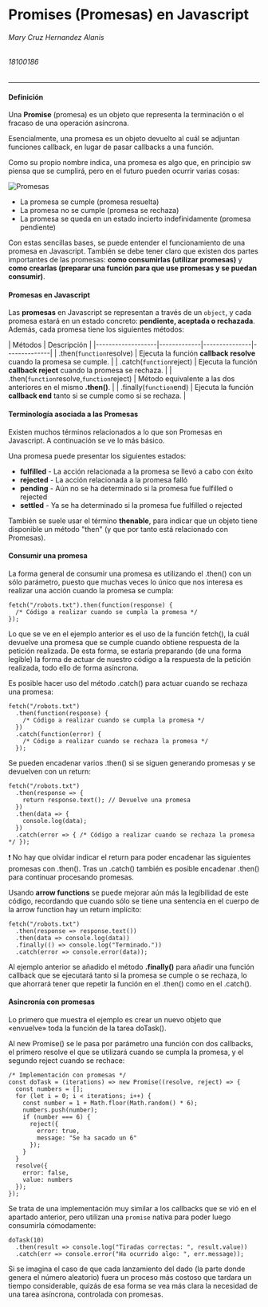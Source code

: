 # Promises (Promesas) en Javascript
###### Mary Cruz Hernandez Alanis
###### 18100186
---

#### Definición
Una **Promise** (promesa) es un objeto que representa la terminación o el fracaso de una operación asíncrona.

Esencialmente, una promesa es un objeto devuelto al cuál se adjuntan funciones callback, en lugar de pasar callbacks a una función.

Como su propio nombre indica, una promesa es algo que, en principio sw piensa que se cumplirá, pero en el futuro pueden ocurrir varias cosas:

![Promesas](https://lenguajejs.com/javascript/asincronia/promesas/promises.png)

- La promesa se cumple (promesa resuelta)
- La promesa no se cumple (promesa se rechaza)
- La promesa se queda en un estado incierto indefinidamente (promesa pendiente)

Con estas sencillas bases, se puede entender el funcionamiento de una promesa en Javascript. También se debe tener claro que existen dos partes importantes de las promesas: **como consumirlas (utilizar promesas)** y **como crearlas (preparar una función para que use promesas y se puedan consumir)**.

#### Promesas en Javascript 
Las **promesas** en Javascript se representan a través de un `object`, y cada promesa estará en un estado concreto: **pendiente, aceptada o rechazada**. Además, cada promesa tiene los siguientes métodos:

| Métodos             | Descripción    |
|-------------------|-------------|---------------|--------------|
| .then(`function`resolve)                     | Ejecuta la función **callback resolve** cuando la promesa se cumple.   |
| .catch(`function`reject)                     | Ejecuta la función **callback reject** cuando la promesa se rechaza.       |
| .then(`function`resolve,`function`reject)    | Método equivalente a las dos anteriores en el mismo **.then()**. |
| .finally(`function`end)                      | Ejecuta la función **callback end** tanto si se cumple como si se rechaza.  |


#### Terminología asociada a las Promesas
Existen muchos términos relacionados a lo que son Promesas en Javascript. A continuación se ve lo más básico.

Una promesa puede presentar los siguientes estados:

- **fulfilled** - La acción relacionada a la promesa se llevó a cabo con éxito
- **rejected** - La acción relacionada a la promesa falló
- **pending** - Aún no se ha determinado si la promesa fue fulfilled o rejected
- **settled** - Ya se ha determinado si la promesa fue fulfilled o rejected
  
También se suele usar el término **thenable**, para indicar que un objeto tiene disponible un método "then" (y que por tanto está relacionado con Promesas).


#### Consumir una promesa 
La forma general de consumir una promesa es utilizando el .then() con un sólo parámetro, puesto que muchas veces lo único que nos interesa es realizar una acción cuando la promesa se cumpla:

~~~
fetch("/robots.txt").then(function(response) {
  /* Código a realizar cuando se cumpla la promesa */
});
~~~

Lo que se ve en el ejemplo anterior es el uso de la función fetch(), la cuál devuelve una promesa que se cumple cuando obtiene respuesta de la petición realizada. De esta forma, se estaría preparando (de una forma legible) la forma de actuar de nuestro código a la respuesta de la petición realizada, todo ello de forma asíncrona.

Es posible hacer uso del método .catch() para actuar cuando se rechaza una promesa:

~~~
fetch("/robots.txt")
  .then(function(response) {
    /* Código a realizar cuando se cumpla la promesa */
  })
  .catch(function(error) {
    /* Código a realizar cuando se rechaza la promesa */
  });
~~~

Se pueden encadenar varios .then() si se siguen generando promesas y se devuelven con un return:

~~~
fetch("/robots.txt")
  .then(response => {
    return response.text(); // Devuelve una promesa
  })
  .then(data => {
    console.log(data);
  })
  .catch(error => { /* Código a realizar cuando se rechaza la promesa */ });
~~~


:heavy_exclamation_mark: No hay que olvidar indicar el return para poder encadenar las siguientes promesas con .then(). Tras un .catch() también es posible encadenar .then() para continuar procesando promesas.

Usando **arrow functions** se puede mejorar aún más la legibilidad de este código, recordando que cuando sólo se tiene una sentencia en el cuerpo de la arrow function hay un return implícito:

~~~
fetch("/robots.txt")
  .then(response => response.text())
  .then(data => console.log(data))
  .finally(() => console.log("Terminado."))
  .catch(error => console.error(data));
~~~

Al ejemplo anterior se añadido el método **.finally()** para añadir una función callback que se ejecutará tanto si la promesa se cumple o se rechaza, lo que ahorrará tener que repetir la función en el .then() como en el .catch().

#### Asincronía con promesas
Lo primero que muestra el ejemplo es crear un nuevo objeto  que «envuelve» toda la función de la tarea doTask().

Al new Promise() se le pasa por parámetro una función con dos callbacks, el primero resolve el que se utilizará cuando se cumpla la promesa, y el segundo reject cuando se rechace:

~~~
/* Implementación con promesas */
const doTask = (iterations) => new Promise((resolve, reject) => {
  const numbers = [];
  for (let i = 0; i < iterations; i++) {
    const number = 1 + Math.floor(Math.random() * 6);
    numbers.push(number);
    if (number === 6) {
      reject({
        error: true,
        message: "Se ha sacado un 6"
      });
    }
  }
  resolve({
    error: false,
    value: numbers
  });
});
~~~

Se trata de una implementación muy similar a los callbacks que se vió en el apartado anterior, pero utilizan una `promise` nativa para poder luego consumirla cómodamente:

~~~
doTask(10)
  .then(result => console.log("Tiradas correctas: ", result.value))
  .catch(err => console.error("Ha ocurrido algo: ", err.message));
~~~

Si se imagina el caso de que cada lanzamiento del dado (la parte donde genera el número aleatorio) fuera un proceso más costoso que tardara un tiempo considerable, quizás de esa forma se vea más clara la necesidad de una tarea asíncrona, controlada con promesas.